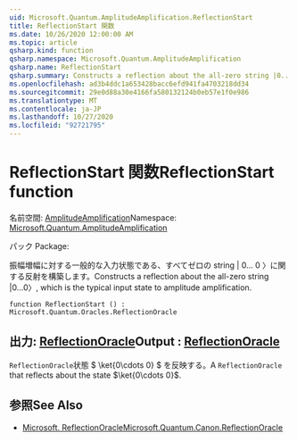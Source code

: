 ```yaml
---
uid: Microsoft.Quantum.AmplitudeAmplification.ReflectionStart
title: ReflectionStart 関数
ms.date: 10/26/2020 12:00:00 AM
ms.topic: article
qsharp.kind: function
qsharp.namespace: Microsoft.Quantum.AmplitudeAmplification
qsharp.name: ReflectionStart
qsharp.summary: Constructs a reflection about the all-zero string |0...0〉, which is the typical input state to amplitude amplification.
ms.openlocfilehash: ad3b4ddc1a653428bacc6efd941fa4703218dd34
ms.sourcegitcommit: 29e0d88a30e4166fa580132124b0eb57e1f0e986
ms.translationtype: MT
ms.contentlocale: ja-JP
ms.lasthandoff: 10/27/2020
ms.locfileid: "92721795"
---
```

# <a name="reflectionstart-function"></a><span data-ttu-id="75a43-102">ReflectionStart 関数</span><span class="sxs-lookup"><span data-stu-id="75a43-102">ReflectionStart function</span></span>

<span data-ttu-id="75a43-103">名前空間: [AmplitudeAmplification](xref:Microsoft.Quantum.AmplitudeAmplification)</span><span class="sxs-lookup"><span data-stu-id="75a43-103">Namespace: [Microsoft.Quantum.AmplitudeAmplification](xref:Microsoft.Quantum.AmplitudeAmplification)</span></span>

<span data-ttu-id="75a43-104">パック [](https://nuget.org/packages/)</span><span class="sxs-lookup"><span data-stu-id="75a43-104">Package: [](https://nuget.org/packages/)</span></span>


<span data-ttu-id="75a43-105">振幅増幅に対する一般的な入力状態である、すべてゼロの string | 0... 0 〉に関する反射を構築します。</span><span class="sxs-lookup"><span data-stu-id="75a43-105">Constructs a reflection about the all-zero string |0...0〉, which is the typical input state to amplitude amplification.</span></span>

```qsharp
function ReflectionStart () : Microsoft.Quantum.Oracles.ReflectionOracle
```


## <a name="output--reflectionoracle"></a><span data-ttu-id="75a43-106">出力: [ReflectionOracle](xref:Microsoft.Quantum.Oracles.ReflectionOracle)</span><span class="sxs-lookup"><span data-stu-id="75a43-106">Output : [ReflectionOracle](xref:Microsoft.Quantum.Oracles.ReflectionOracle)</span></span>

<span data-ttu-id="75a43-107">`ReflectionOracle`状態 $ \ket{0\cdots 0} $ を反映する。</span><span class="sxs-lookup"><span data-stu-id="75a43-107">A `ReflectionOracle` that reflects about the state $\ket{0\cdots 0}$.</span></span>

## <a name="see-also"></a><span data-ttu-id="75a43-108">参照</span><span class="sxs-lookup"><span data-stu-id="75a43-108">See Also</span></span>

- [<span data-ttu-id="75a43-109">Microsoft. ReflectionOracle</span><span class="sxs-lookup"><span data-stu-id="75a43-109">Microsoft.Quantum.Canon.ReflectionOracle</span></span>](xref:Microsoft.Quantum.Canon.ReflectionOracle)